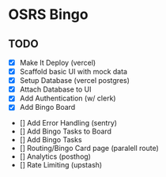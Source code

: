 # OSRS Bingo

## TODO

- [X] Make It Deploy (vercel)
- [X] Scaffold basic UI with mock data
- [X] Setup Database (vercel postgres)
- [X] Attach Database to UI
- [X] Add Authentication (w/ clerk)
- [x] Add Bingo Board        
- [] Add Error Handling (sentry)
- [] Add Bingo Tasks to Board
- [] Add Bingo Tasks
- [] Routing/Bingo Card page (paralell route)
- [] Analytics (posthog)
- [] Rate Limiting (upstash)


